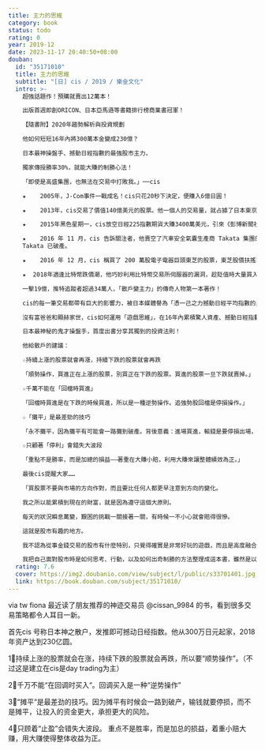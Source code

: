 ```yaml
---
title: 主力的思維
category: book
status: todo
rating: 0
year: 2019-12
date: 2023-11-17 20:40:50+08:00
douban:
  id: "35171010"
  title: 主力的思維
  subtitle: "[日] cis / 2019 / 樂金文化"
  intro: >-
    超強話題作！預購就賣出12萬本！

    出版首週即創ORICON、日本亞馬遜等書籍排行榜商業書冠軍！

    【隨書附】2020年趨勢解析與投資規劃

    他如何短短16年內將300萬本金變成230億？

    日本最神操盤手、撼動日經指數的最強股市主力，

    獨家傳授勝率30%，就能大賺的制勝心法！

    「即使是高盛集團，也無法在交易中打敗我。」──cis

    ★    2005年，J-Com事件一戰成名！cis只花20秒下決定，便賺入6億日圓！

    ★    2013年，cis交易了價值140億美元的股票。他一個人的交易量，就占據了日本東京證券交易所全年散戶股票交易量的0.5%。他一日的最高紀錄是買賣700億日圓股票。

    ★    2015年黑色星期一，cis放空日經225指數期貨大賺3400萬美元，引來《彭博新聞社》關注，盛讚「A Perfect Play」！

    ★    2016 年 11 月，cis 告訴關注者，他賣空了汽車安全氣囊生產商 Takata 集團的股票。消息一出，Takata 跌了 8.8%。目前
    Takata 已破產。

    ★    2016 年 12 月，cis 稱買了 200 萬股電子電器巨頭東芝的股票，東芝股價扶搖直上。

    ★  2018年適逢比特幣跌價潮，他巧妙利用比特幣交易所伺服器的漏洞，趁貶值時大量買入自動停損的比特幣，動動手指就賺進一億五千萬日幣。

    一擊19億，推特追蹤者超過34萬人，「散戶變主力」的傳奇人物第一本著作！

    cis的每一筆交易都帶有巨大的影響力，被日本媒體譽為「憑一己之力撼動日經平均指數的男人」。

    沒有富爸爸和顯赫家世，cis如何運用「遊戲思維」，在16年內累積驚人資產、撼動日經指數？

    日本最神秘的鬼才操盤手，首度出書分享其獨到的投資法則！

    他給散戶的建議：

    ☆持續上漲的股票就會再漲，持續下跌的股票就會再跌

    「順勢操作，買進正在上漲的股票，別買正在下跌的股票。買進的股票一旦下跌就賣掉。」

    ☆千萬不能在「回檔時買進」

    「回檔時買進是在下跌的時候買進，所以是一種逆勢操作。追強勢股回檔是停損操作。」

    ☆「攤平」是最差勁的技巧

    「永不攤平，因為攤平有可能會一路攤到破產。背後意義：進場買進，輸錢是要停損出場，而不是攤平，讓投入資金更多，承擔更大的風險。」

    ☆只顧著「停利」會錯失大波段

    「重點不是勝率，而是加總的損益——著重在大賺小賠，利用大賺來讓整體績效為正。」

    最後cis提醒大家……

    「買股票不要與市場的方向作對，而且要比任何人都更早注意到方向的變化。

    我之所以能累積到現在的財富，就是因為遵守這個大原則。

    每天的狀況瞬息萬變，艱困的挑戰一關接著一關，有時候一不小心就會賠得很慘。

    這就是股市有趣的地方。

    我不認為從事金錢交易的股市有什麼特別，只覺得確實是非常好玩的遊戲，而且是高度融合技術與偶然性、風險、獲利的遊戲，我的手法主要是當沖，幾乎不做長期投資，從社會的觀點來看，這根本稱不上投資，純粹是一把定勝負。

    我把自己面對股市時是如何思考、行動，以及如何出奇制勝的方法整理成這本書，雖然是以股票為主，其實就連對股票不是很了解的人也看得下去。不只是股票，希望各位在面對人生的各種考驗時，本書也能提供脫穎而出的參考。」
  rating: 7.6
  cover: https://img2.doubanio.com/view/subject/l/public/s33701401.jpg
  link: https://book.douban.com/subject/35171010/
---
```


via tw fiona 最近读了朋友推荐的神迹交易员 @cissan_9984 的书，看到很多交易策略都令人耳目一新。

首先cis 号称日本神之散户，发推即可撼动日经指数。他从300万日元起家，2018年资产达到230亿圆。

1⃣️持续上涨的股票就会在涨，持续下跌的股票就会再跌，所以要“顺势操作”。（不过这是建立在cis是day trading为主）

2⃣️千万不能“在回调时买入“。回调买入是一种“逆势操作”

3⃣️“摊平“是最差劲的技巧。因为摊平有时候会一路到破产，输钱就要停损，而不是摊平，让投入的资金更大，承担更大的风险。

4⃣️只顾着“止盈”会错失大波段。
重点不是胜率，而是加总的损益，着重小赔大赚，用大赚使得整体收益为正。
